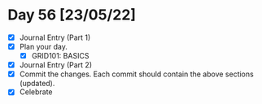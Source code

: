 # Day 56 [23/05/22]

- [x] Journal Entry (Part 1)
- [x] Plan your day.
  - [x] GRID101: BASICS
- [x] Journal Entry (Part 2)
- [x] Commit the changes. Each commit should contain the above sections (updated).
- [x] Celebrate
<!-- [x] to tick -->

